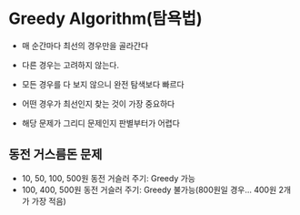 # Greedy Algorithm(탐욕법)

- 매 순간마다 최선의 경우만을 골라간다
- 다른 경우는 고려하지 않는다.
- 모든 경우를 다 보지 않으니 완전 탐색보다 빠르다
- 어떤 경우가 최선인지 찾는 것이 가장 중요하다

- 해당 문제가 그리디 문제인지 판별부터가 어렵다

## 동전 거스름돈 문제

- 10, 50, 100, 500원 동전 거슬러 주기: Greedy 가능
- 100, 400, 500원 동전 거슬러 주기: Greedy 불가능(800원일 경우... 400원 2개가 가장 적음)
